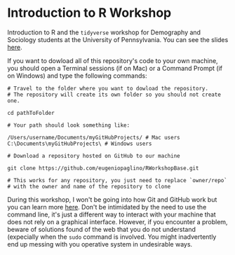 # Introduction to R Workshop

Introduction to R and the `tidyverse` workshop for Demography and Sociology students at the University of Pennsylvania. You can see the slides [here](https://htmlpreview.github.io/?https://github.com/eugeniopaglino/RWorkshopBase/blob/main/RWorkshopBase.html).

If you want to dowload all of this repository's code to your own machine, you should open a Terminal sessions (if on Mac) or a Command Prompt (if on Windows) and type the following commands:

```
# Travel to the folder where you want to dowload the repository. 
# The repository will create its own folder so you should not create one.

cd pathToFolder

# Your path should look something like:

/Users/username/Documents/myGitHubProjects/ # Mac users
C:\Documents\myGitHubProjects\ # Windows users

# Download a repository hosted on GitHub to our machine

git clone https://github.com/eugeniopaglino/RWorkshopBase.git

# This works for any repository, you just need to replace `owner/repo` 
# with the owner and name of the repository to clone
```

During this workshop, I won't be going into how Git and GitHub work but you can learn more [here](https://docs.github.com/en/get-started/using-git/about-git). Don't be intimidated by the need to use the command line, it's just a different way to interact with your machine that does not rely on a graphical interface. However, if you encounter a problem, beware of solutions found of the web that you do not understand (expecially when the `sudo` command is involved. You might inadvertently end up messing with you operative system in undesirable ways.
